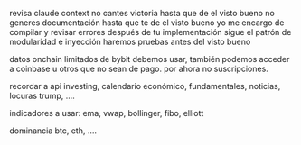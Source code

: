 revisa claude context
no cantes victoria hasta que de el visto bueno
no generes documentación hasta que te de el visto bueno
yo me encargo de compilar y revisar errores después de tu implementación
sigue el patrón de modularidad e inyección
haremos pruebas antes del visto bueno



datos onchain limitados de bybit debemos usar, también podemos acceder a coinbase u otros que no sean de pago. por ahora no suscripciones.

recordar a api investing, calendario económico, fundamentales, noticias, locuras trump, ....

indicadores a usar: ema, vwap, bollinger, fibo, elliott



dominancia btc, eth, ....

